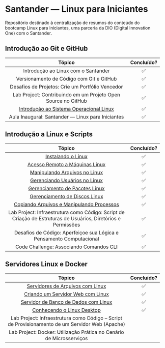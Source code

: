 # Santander — Linux para Iniciantes

Repositório destinado à centralização de resumos do conteúdo do bootcamp Linux para Iniciantes, uma parceria da DIO (Digital Innovation One) com o Santander.

## Introdução ao Git e GitHub

|                                                          Tópico                                                           | Concluído? |
| :-----------------------------------------------------------------------------------------------------------------------: | :--------: |
|                                            Introdução ao Linux com o Santander                                            |     ✅     |
|                                         Versionamento de Código com Git e GitHub                                          |     ✅     |
|                                     Desafios de Projetos: Crie um Portfólio Vencedor                                      |     ✅     |
|                               Lab Project: Contribuindo em um Projeto Open Source no GitHub                               |     ✅     |
| [Introdução ao Sistema Operacional Linux](/resumos/introducao-ao-git-e-github/introducao-ao-sistema-operacional-linux.md) |     ✅     |
|                                     Aula Inaugural: Santander — Linux para Iniciantes                                     |     ✅     |

## Introdução a Linux e Scripts

|                                                             Tópico                                                              | Concluído? |
| :-----------------------------------------------------------------------------------------------------------------------------: | :--------: |
|                        [Instalando o Linux](/resumos/introducao-a-linux-e-scripts/instalando-o-linux.md)                        |     ✅     |
|            [Acesso Remoto a Máquinas Linux](/resumos/introducao-a-linux-e-scripts/acesso-remoto-a-maquinas-linux.md)            |     ✅     |
|             [Manipulando Arquivos no Linux](/resumos/introducao-a-linux-e-scripts/manipulando-arquivos-no-linux.md)             |     ✅     |
|             [Gerenciando Usuários no Linux](/resumos/introducao-a-linux-e-scripts/gerenciando-usuarios-no-linux.md)             |     ✅     |
|            [Gerenciamento de Pacotes Linux](/resumos/introducao-a-linux-e-scripts/gerenciamento-de-pacotes-linux.md)            |     ✅     |
|             [Gerenciamento de Discos Linux](/resumos/introducao-a-linux-e-scripts/gerenciamento-de-discos-linux.md)             |     ✅     |
| [Copiando Arquivos e Manipulando Processos](/resumos/introducao-a-linux-e-scripts/copiando-arquivos-e-manipulando-processos.md) |     ✅     |
|          Lab Project: Infraestrutura como Código: Script de Criação de Estruturas de Usuários, Diretórios e Permissões          |     ✅     |
|                              Desafios de Código: Aperfeiçoe sua Lógica e Pensamento Computacional                               |     ✅     |
|                                             Code Challenge: Associando Comandos CLI                                             |     ✅     |

## Servidores Linux e Docker

|                                                       Tópico                                                       | Concluído? |
| :----------------------------------------------------------------------------------------------------------------: | :--------: |
|     [Servidores de Arquivos com Linux](/resumos/servidores-linux-e-docker/servidores-de-arquivos-com-linux.md)     |     ✅     |
|    [Criando um Servidor Web com Linux](/resumos/servidores-linux-e-docker/criando-um-servidor-web-com-linux.md)    |     ✅     |
| [Servidor de Banco de Dados com Linux](/resumos/servidores-linux-e-docker/servidor-de-banco-de-dados-com-linux.md) |     ✅     |
|           [Conhecendo o Linux Desktop](/resumos/servidores-linux-e-docker/conhecendo-o-linux-desktop.md)           |     ✅     |
|          Lab Project: Infraestrutura como Código – Script de Provisionamento de um Servidor Web (Apache)           |            |
|                        Lab Project: Docker: Utilização Prática no Cenário de Microsserviços                        |            |
